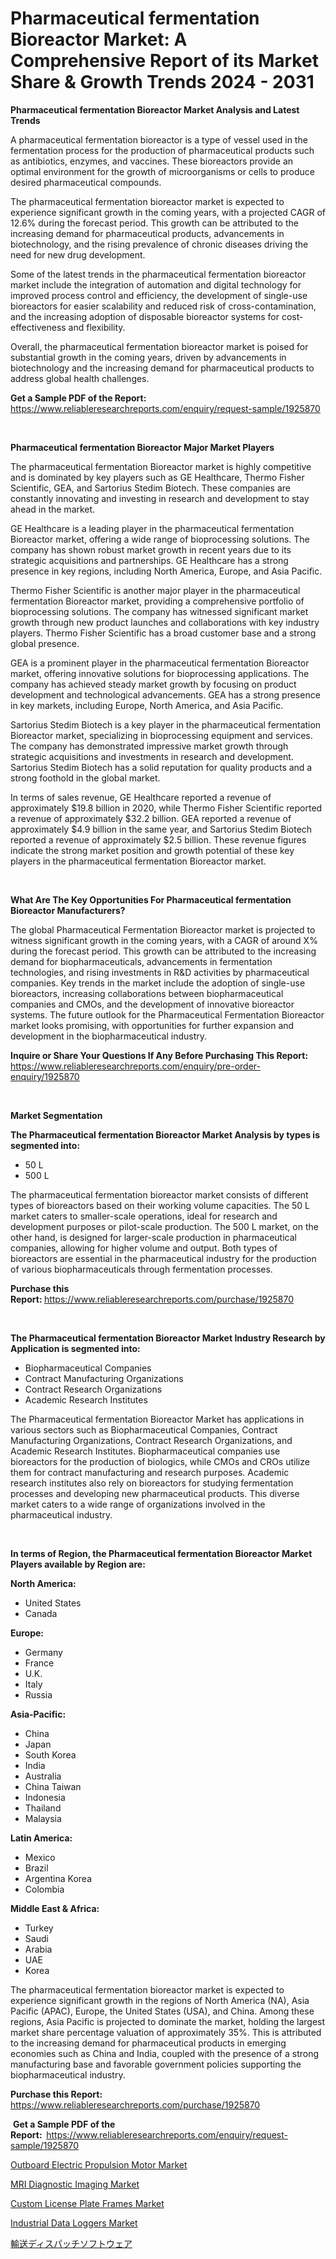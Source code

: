 <p><h1>Pharmaceutical fermentation Bioreactor Market: A Comprehensive Report of its Market Share & Growth Trends 2024 - 2031</h1></p><p><strong>Pharmaceutical fermentation Bioreactor Market Analysis and Latest Trends</strong></p>
<p><p>A pharmaceutical fermentation bioreactor is a type of vessel used in the fermentation process for the production of pharmaceutical products such as antibiotics, enzymes, and vaccines. These bioreactors provide an optimal environment for the growth of microorganisms or cells to produce desired pharmaceutical compounds.</p><p>The pharmaceutical fermentation bioreactor market is expected to experience significant growth in the coming years, with a projected CAGR of 12.6% during the forecast period. This growth can be attributed to the increasing demand for pharmaceutical products, advancements in biotechnology, and the rising prevalence of chronic diseases driving the need for new drug development.</p><p>Some of the latest trends in the pharmaceutical fermentation bioreactor market include the integration of automation and digital technology for improved process control and efficiency, the development of single-use bioreactors for easier scalability and reduced risk of cross-contamination, and the increasing adoption of disposable bioreactor systems for cost-effectiveness and flexibility.</p><p>Overall, the pharmaceutical fermentation bioreactor market is poised for substantial growth in the coming years, driven by advancements in biotechnology and the increasing demand for pharmaceutical products to address global health challenges.</p></p>
<p><strong>Get a Sample PDF of the Report:&nbsp;</strong> <a href="https://www.reliableresearchreports.com/enquiry/request-sample/1925870">https://www.reliableresearchreports.com/enquiry/request-sample/1925870</a></p>
<p>&nbsp;</p>
<p><strong>Pharmaceutical fermentation Bioreactor Major Market Players</strong></p>
<p><p>The pharmaceutical fermentation Bioreactor market is highly competitive and is dominated by key players such as GE Healthcare, Thermo Fisher Scientific, GEA, and Sartorius Stedim Biotech. These companies are constantly innovating and investing in research and development to stay ahead in the market.</p><p>GE Healthcare is a leading player in the pharmaceutical fermentation Bioreactor market, offering a wide range of bioprocessing solutions. The company has shown robust market growth in recent years due to its strategic acquisitions and partnerships. GE Healthcare has a strong presence in key regions, including North America, Europe, and Asia Pacific.</p><p>Thermo Fisher Scientific is another major player in the pharmaceutical fermentation Bioreactor market, providing a comprehensive portfolio of bioprocessing solutions. The company has witnessed significant market growth through new product launches and collaborations with key industry players. Thermo Fisher Scientific has a broad customer base and a strong global presence.</p><p>GEA is a prominent player in the pharmaceutical fermentation Bioreactor market, offering innovative solutions for bioprocessing applications. The company has achieved steady market growth by focusing on product development and technological advancements. GEA has a strong presence in key markets, including Europe, North America, and Asia Pacific.</p><p>Sartorius Stedim Biotech is a key player in the pharmaceutical fermentation Bioreactor market, specializing in bioprocessing equipment and services. The company has demonstrated impressive market growth through strategic acquisitions and investments in research and development. Sartorius Stedim Biotech has a solid reputation for quality products and a strong foothold in the global market.</p><p>In terms of sales revenue, GE Healthcare reported a revenue of approximately $19.8 billion in 2020, while Thermo Fisher Scientific reported a revenue of approximately $32.2 billion. GEA reported a revenue of approximately $4.9 billion in the same year, and Sartorius Stedim Biotech reported a revenue of approximately $2.5 billion. These revenue figures indicate the strong market position and growth potential of these key players in the pharmaceutical fermentation Bioreactor market.</p></p>
<p>&nbsp;</p>
<p><strong>What Are The Key Opportunities For Pharmaceutical fermentation Bioreactor Manufacturers?</strong></p>
<p><p>The global Pharmaceutical Fermentation Bioreactor market is projected to witness significant growth in the coming years, with a CAGR of around X% during the forecast period. This growth can be attributed to the increasing demand for biopharmaceuticals, advancements in fermentation technologies, and rising investments in R&D activities by pharmaceutical companies. Key trends in the market include the adoption of single-use bioreactors, increasing collaborations between biopharmaceutical companies and CMOs, and the development of innovative bioreactor systems. The future outlook for the Pharmaceutical Fermentation Bioreactor market looks promising, with opportunities for further expansion and development in the biopharmaceutical industry.</p></p>
<p><strong>Inquire or Share Your Questions If Any Before Purchasing This Report:</strong> <a href="https://www.reliableresearchreports.com/enquiry/pre-order-enquiry/1925870">https://www.reliableresearchreports.com/enquiry/pre-order-enquiry/1925870</a></p>
<p>&nbsp;</p>
<p><strong>Market Segmentation</strong></p>
<p><strong>The Pharmaceutical fermentation Bioreactor Market Analysis by types is segmented into:</strong></p>
<p><ul><li>50 L</li><li>500 L</li></ul></p>
<p><p>The pharmaceutical fermentation bioreactor market consists of different types of bioreactors based on their working volume capacities. The 50 L market caters to smaller-scale operations, ideal for research and development purposes or pilot-scale production. The 500 L market, on the other hand, is designed for larger-scale production in pharmaceutical companies, allowing for higher volume and output. Both types of bioreactors are essential in the pharmaceutical industry for the production of various biopharmaceuticals through fermentation processes.</p></p>
<p><strong>Purchase this Report:&nbsp;</strong><a href="https://www.reliableresearchreports.com/purchase/1925870">https://www.reliableresearchreports.com/purchase/1925870</a></p>
<p>&nbsp;</p>
<p><strong>The Pharmaceutical fermentation Bioreactor Market Industry Research by Application is segmented into:</strong></p>
<p><ul><li>Biopharmaceutical Companies</li><li>Contract Manufacturing Organizations</li><li>Contract Research Organizations</li><li>Academic Research Institutes</li></ul></p>
<p><p>The Pharmaceutical fermentation Bioreactor Market has applications in various sectors such as Biopharmaceutical Companies, Contract Manufacturing Organizations, Contract Research Organizations, and Academic Research Institutes. Biopharmaceutical companies use bioreactors for the production of biologics, while CMOs and CROs utilize them for contract manufacturing and research purposes. Academic research institutes also rely on bioreactors for studying fermentation processes and developing new pharmaceutical products. This diverse market caters to a wide range of organizations involved in the pharmaceutical industry.</p></p>
<p>&nbsp;</p>
<p><strong>In terms of Region, the Pharmaceutical fermentation Bioreactor Market Players available by Region are:</strong></p>
<p>
    <p> <strong> North America: </strong>
        <ul>
            <li>United States</li>
            <li>Canada</li>
        </ul>
        </p> 
    <p> <strong> Europe: </strong>
        <ul>
            <li>Germany</li>
            <li>France</li>
            <li>U.K.</li>
            <li>Italy</li>
            <li>Russia</li>
        </ul>
        </p> 
    <p> <strong> Asia-Pacific: </strong>
        <ul>
            <li>China</li>
            <li>Japan</li>
            <li>South Korea</li>
            <li>India</li>
            <li>Australia</li>
            <li>China Taiwan</li>
            <li>Indonesia</li>
            <li>Thailand</li>
            <li>Malaysia</li>
        </ul>
        </p> 
    <p> <strong> Latin America: </strong>
        <ul>
            <li>Mexico</li>
            <li>Brazil</li>
            <li>Argentina Korea</li>
            <li>Colombia</li>
        </ul>
        </p> 
    <p> <strong> Middle East & Africa: </strong>
        <ul>
            <li>Turkey</li>
            <li>Saudi</li>
            <li>Arabia</li>
            <li>UAE</li>
            <li>Korea</li>
        </ul>
    </p>
    </p>
<p><p>The pharmaceutical fermentation bioreactor market is expected to experience significant growth in the regions of North America (NA), Asia Pacific (APAC), Europe, the United States (USA), and China. Among these regions, Asia Pacific is projected to dominate the market, holding the largest market share percentage valuation of approximately 35%. This is attributed to the increasing demand for pharmaceutical products in emerging economies such as China and India, coupled with the presence of a strong manufacturing base and favorable government policies supporting the biopharmaceutical industry.</p></p>
<p><strong>Purchase this Report: </strong><a href="https://www.reliableresearchreports.com/purchase/1925870">https://www.reliableresearchreports.com/purchase/1925870</a></p>
<p>&nbsp;<strong>Get a Sample PDF of the Report:&nbsp;&nbsp;</strong><a href="https://www.reliableresearchreports.com/enquiry/request-sample/1925870">https://www.reliableresearchreports.com/enquiry/request-sample/1925870</a></p>
<p><strong></strong></p>
<p><p><a href="https://pretty-mail-caf.notion.site/Outboard-Electric-Propulsion-Motor-Market-Size-Market-Trends-and-Growth-Outlook-forecasted-for-per-011b750136b84745863fea57ecd3b42f">Outboard Electric Propulsion Motor Market</a></p><p><a href="https://github.com/WillieWoodard/Market-Research-Report-List-3/blob/main/mri-diagnostic-imaging-market.md">MRI Diagnostic Imaging Market</a></p><p><a href="https://view.publitas.com/reportprime-1/custom-license-plate-frames-market-furnish-information-about-market-size-market-share-market-dynamics-and-projections-spanning-from-2024-to-2031/">Custom License Plate Frames Market</a></p><p><a href="https://view.publitas.com/reportprime-1/industrial-data-loggers-market-offers-provide-insightful-data-for-the-time-period-from-2024-to-2031-and-also-provide-analysis-based-on-application-type-and-region/">Industrial Data Loggers Market</a></p><p><a href="https://medium.com/@terrellconn_13145/%E8%BC%B8%E9%80%81%E3%83%87%E3%82%A3%E3%82%B9%E3%83%91%E3%83%83%E3%83%81%E3%82%BD%E3%83%95%E3%83%88%E3%82%A6%E3%82%A7%E3%82%A2%E5%B8%82%E5%A0%B4-%E7%A8%AE%E9%A1%9E-%E3%82%A2%E3%83%97%E3%83%AA%E3%82%B1%E3%83%BC%E3%82%B7%E3%83%A7%E3%83%B3-%E5%9C%B0%E7%90%86%E3%81%AB%E3%82%88%E3%82%8B%E5%8C%85%E6%8B%AC%E7%9A%84%E8%A9%95%E4%BE%A1-a8f3d8f3805c">輸送ディスパッチソフトウェア</a></p></p>